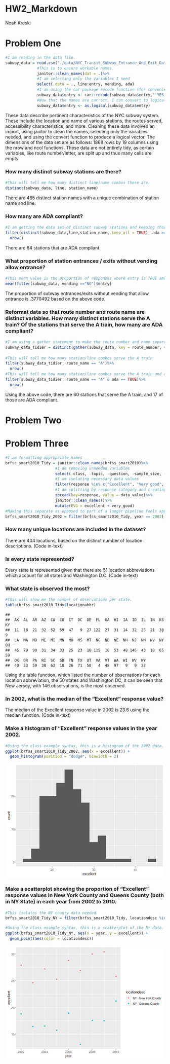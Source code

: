 HW2\_Markdown
================
Noah Kreski

Problem One
===========

``` r
#I am reading in the data file.
subway_data = read.csv("./data/NYC_Transit_Subway_Entrance_And_Exit_Data.csv")%>%
              #This is to ensure workable names.
              janitor::clean_names(dat = .)%>%
              #I am selecting only the variables I need
              select(.data = ., line:entry, vending, ada)
              #I am using the car package recode function (for convenience) to recode the names of yes and no in the entry column.
              subway_data$entry <- car::recode(subway_data$entry,"'YES' = TRUE;'NO'=FALSE")
              #Now that the names are correct, I can convert to logical
              subway_data$entry <- as.logical(subway_data$entry)
```

These data describe pertinent characteristics of the NYC subway system. These include the location and name of various stations, the routes served, accessibility characteristics, and more. Cleaning these data involved an import, using janitor to clean the names, selecting only the variables needed, and using the convert function to produce a logical vector. The dimensions of the data set are as follows: 1868 rows by 19 columns using the nrow and ncol functions. These data are not entirely tidy, as certain variables, like route number/letter, are split up and thus many cells are empty.

### How many distinct subway stations are there?

``` r
#This will tell me how many distinct line/name combos there are.
distinct(subway_data, line, station_name)
```

There are 465 distinct station names with a unique combination of station name and line.

### How many are ADA compliant?

``` r
#I am getting the data set of distinct subway stations and keeping those that are ada-compliant
filter(distinct(subway_data,line,station_name,.keep_all = TRUE), ada == TRUE)%>%
  nrow()
```

There are 84 stations that are ADA compliant.

### What proportion of station entrances / exits without vending allow entrance?

``` r
#This mean value is the proportion of responses where entry is TRUE among the data entries where vending = "NO"
mean(filter(subway_data, vending =="NO")$entry)
```

The proportion of subway entrances/exits without vending that allow entrance is .3770492 based on the above code.

### Reformat data so that route number and route name are distinct variables. How many distinct stations serve the A train? Of the stations that serve the A train, how many are ADA compliant?

``` r
#I am using a gather statement to make the route number and name separate variables, then getting the distinct combinations of line, station, and route name.
subway_data_tidier = distinct(gather(subway_data, key = route_number, value = route_name, route1:route11), line, station_name,  route_name, .keep_all = TRUE)

#This will tell me how many station/line combos serve the A train
filter(subway_data_tidier, route_name == "A")%>%
  nrow()
#This will tell me how many station/line combos serve the A train and are ada-compliant
filter(subway_data_tidier, route_name == "A" & ada == TRUE)%>%
  nrow()
```

Using the above code, there are 60 stations that serve the A train, and 17 of those are ADA compliant.

Problem Two
===========

Problem Three
=============

``` r
#I am formatting appropriate names
brfss_smart2010_Tidy = janitor::clean_names(brfss_smart2010)%>%
                      #I am removing unneeded variables
                      select(-class, -topic, -question, -sample_size, -(confidence_limit_low:geo_location))%>%
                      #I am isolating necessary data values
                      filter(response %in% c("Excellent", "Very good", "Good", "Fair", "Poor"))%>%
                      #I am splitting by response category and creating a new variable
                      spread(key=response, value = data_value)%>%
                      janitor::clean_names()%>%
                      mutate(EVG = excellent + very_good)
#Making this separate as opposed to part of a longer pipeline feels appropriate given that it will be used multiple times.
brfss_smart2010_Tidy_2002 = filter(brfss_smart2010_Tidy, year == 2002)
```

### How many unique locations are included in the dataset?

There are 404 locations, based on the distinct number of location descriptions. (Code in-text)

### Is every state represented?

Every state is represented given that there are 51 location abbreviations which account for all states and Washington D.C. (Code in-text)

### What state is observed the most?

``` r
#This will show me the number of observations per state.
table(brfss_smart2010_Tidy$locationabbr)
```

    ## 
    ##  AK  AL  AR  AZ  CA  CO  CT  DC  DE  FL  GA  HI  IA  ID  IL  IN  KS  KY 
    ##  11  18  21  32  52  59  47   9  27 122  27  31  14  32  25  21  38   9 
    ##  LA  MA  MD  ME  MI  MN  MO  MS  MT  NC  ND  NE  NH  NJ  NM  NV  NY  OH 
    ##  45  79  90  31  34  33  25  23  18 115  18  53  48 146  43  18  65  59 
    ##  OK  OR  PA  RI  SC  SD  TN  TX  UT  VA  VT  WA  WI  WV  WY 
    ##  40  33  59  38  63  18  26  71  50   4  48  97   9   9  22

Using the table function, which listed the number of observations for each location abbreviation, the 50 states and Washington DC, it can be seen that New Jersey, with 146 observations, is the most observed.

### In 2002, what is the median of the “Excellent” response value?

The median of the Excellent response value in 2002 is 23.6 using the median function. (Code in-text)

### Make a histogram of “Excellent” response values in the year 2002.

``` r
#Using the class example syntax, this is a histogram of the 2002 data.
ggplot(brfss_smart2010_Tidy_2002, aes(x = excellent)) + 
  geom_histogram(position = "dodge", binwidth = 2)
```

![](HW2_Markdown_files/figure-markdown_github/excellent_historgram-1.png)

### Make a scatterplot showing the proportion of “Excellent” response values in New York County and Queens County (both in NY State) in each year from 2002 to 2010.

``` r
#This isolates the NY county data needed.
brfss_smart2010_Tidy_NY = filter(brfss_smart2010_Tidy, locationdesc %in% c("NY - New York County","NY - Queens County"))
```

``` r
#Using the class example syntax, this is a scatterplot of the NY data.
ggplot(brfss_smart2010_Tidy_NY, aes(x = year, y = excellent)) + 
  geom_point(aes(color = locationdesc))
```

![](HW2_Markdown_files/figure-markdown_github/scatterplot_NY-1.png)
